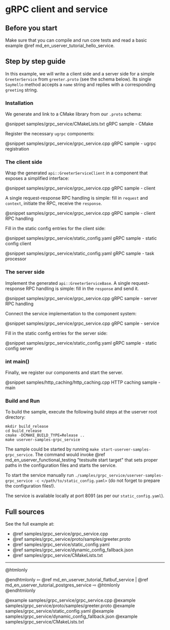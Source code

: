 # gRPC client and service

## Before you start

Make sure that you can compile and run core tests and read a basic example @ref
md_en_userver_tutorial_hello_service.

## Step by step guide

In this example, we will write a client side and a server side for a simple `GreeterService` from `greeter.proto` (see the schema below). Its single `SayHello` method accepts a `name` string and replies with a corresponding `greeting` string.

### Installation

We generate and link to a CMake library from our `.proto` schema:

@snippet samples/grpc_service/CMakeLists.txt  gRPC sample - CMake

Register the necessary `ugrpc` components:

@snippet samples/grpc_service/grpc_service.cpp  gRPC sample - ugrpc registration

### The client side

Wrap the generated `api::GreeterServiceClient` in a component that exposes a simplified interface:

@snippet samples/grpc_service/grpc_service.cpp  gRPC sample - client

A single request-response RPC handling is simple: fill in `request` and `context`, initiate the RPC, receive the `response`.

@snippet samples/grpc_service/grpc_service.cpp  gRPC sample - client RPC handling

Fill in the static config entries for the client side:

@snippet samples/grpc_service/static_config.yaml  gRPC sample - static config client

@snippet samples/grpc_service/static_config.yaml  gRPC sample - task processor

### The server side

Implement the generated `api::GreeterServiceBase`. A single request-response RPC handling is simple: fill in the `response` and send it.

@snippet samples/grpc_service/grpc_service.cpp  gRPC sample - server RPC handling

Connect the service implementation to the component system:

@snippet samples/grpc_service/grpc_service.cpp  gRPC sample - service

Fill in the static config entries for the server side:

@snippet samples/grpc_service/static_config.yaml  gRPC sample - static config server

### int main()

Finally, we register our components and start the server.

@snippet samples/http_caching/http_caching.cpp  HTTP caching sample - main

### Build and Run

To build the sample, execute the following build steps at the userver root
directory:

```
mkdir build_release
cd build_release
cmake -DCMAKE_BUILD_TYPE=Release ..
make userver-samples-grpc_service
```

The sample could be started by running
`make start-userver-samples-grpc_service`. The command would invoke
@ref md_en_userver_functional_testing "testsuite start target" that sets proper
paths in the configuration files and starts the service.

To start the service manually run
`./samples/grpc_service/userver-samples-grpc_service -c </path/to/static_config.yaml>`
(do not forget to prepare the configuration files!).

The service is available locally at port 8091 (as per our `static_config.yaml`).


## Full sources

See the full example at:

* @ref samples/grpc_service/grpc_service.cpp
* @ref samples/grpc_service/proto/samples/greeter.proto
* @ref samples/grpc_service/static_config.yaml
* @ref samples/grpc_service/dynamic_config_fallback.json
* @ref samples/grpc_service/CMakeLists.txt

----------

@htmlonly <div class="bottom-nav"> @endhtmlonly
⇦ @ref md_en_userver_tutorial_flatbuf_service | @ref md_en_userver_tutorial_postgres_service ⇨
@htmlonly </div> @endhtmlonly

@example samples/grpc_service/grpc_service.cpp
@example samples/grpc_service/proto/samples/greeter.proto
@example samples/grpc_service/static_config.yaml
@example samples/grpc_service/dynamic_config_fallback.json
@example samples/grpc_service/CMakeLists.txt
